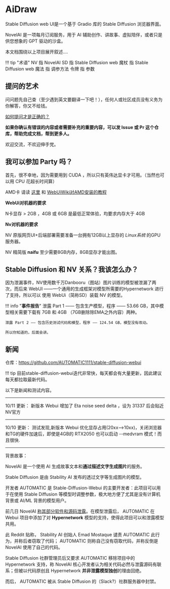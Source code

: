 # AiDraw

Stable Diffusion web UI是一个基于 Gradio 库的 Stable Diffusion 浏览器界面。

NovelAI 是一项每月订阅服务，用于 AI 辅助创作、讲故事、虚拟陪伴，或者只是供您想象的 GPT 驱动的沙盒。

本文档围绕以上项目展开叙述....


!!! tip "术语"
    NV 指 NovelAI
    SD 指 Stable Diffusion web 
    魔杖 指 Stable Diffusion web 
    魔法 指 调参方法
    令牌 指 参数

## 提问的艺术

问问题先自己查（至少遇到英文要翻译一下吧！），任何人或社区成员没有义务为你解答，你又不给钱。

[如何提问才是正确的？](https://github.com/ryanhanwu/How-To-Ask-Questions-The-Smart-Way/blob/main/README-zh_CN.md)

**如果你确认有错误的内容或者需要补充的重要内容，可以发 Issue 或 Pr 这个仓库，帮助完成文档，帮到更多人。**

欢迎交流，不欢迎伸手党。


## 我可以参加 Party 吗？

首先，很不幸地，因为需要用到 CUDA ，所以只有英伟达显卡才可用。（当然也可以用 CPU 花超长时间算）

AMD卡 请读 [这里](https://rentry.org/ayymd-stable-diffustion-v1_4-guide) 和 [WebUiWiki对AMD安装的教程](https://github.com/AUTOMATIC1111/stable-diffusion-webui/wiki/Install-and-Run-on-AMD-GPUs)

**WebUi对机器的要求**

N卡显存 > 2GB ，4GB 或 6GB 是最低正常体验，均要求内存大于 4GB

**Nv对机器的要求**

NV 原版网页UI+后端部署需要准备一台拥有12GB以上显存的 *Linux系统* 的GPU服务器。

NV 精简版 **naifu** 至少需要8GB内存，8GB显存才能出图。


## Stable Diffusion 和 NV 关系？我该怎么办？

因为泄漏事件，NV使用数千万Danbooru（图站）图片训练的模型被泄漏了两次，而后来 WebUI ——一个通用的生成框架对模型所需要的Hypernetwork 进行了支持，所以可以 使用 WebUi（简称SD）装载 NV 的模型。


!!! info "**事件报告**"
    泄露 Part 1 —— 包含生产模型，程序 —— 53.66 GB，其中模型相关需要下载有 7GB 和 4GB （7GB删除除EMA之外内容）两种。


    泄露 Part 2 —— 包含历史测试代码和模型，程序 —— 124.54 GB，模型没有改动。

    所以你知道的，后面会讲。



## 新闻

仓库：https://github.com/AUTOMATIC1111/stable-diffusion-webui

!!! tip
    目前stable-diffusion-webui迭代非常快，每天都会有大量更新，因此建议每天都拉取最新代码。

以下是新闻和测试内容。

-------

10/11 更新：
新版本 Webui 增加了 Eta noise seed delta ，设为 31337 后会贴近NV官方

-------

10/10 更新：
测试发现,新版本 Webui 优化显存占用(20xx—>10xx)，关闭浏览器和TG的硬件加速后，即使是4GB的  RTX2050 也可以启动 --medvram 模式！而且很快.


--------


背景故事：

NovelAI 是一个使用 AI 生成故事文本和**通过描述文字生成图片**的服务。

Stable Diffusion 是由 Stability AI 发布的透过文字等生成图片的模型。

开发者 AUTOMATIC 是 Stable-Diffusion-Webui 的主要开发者：此项目可以用于在使用 Stable Diffusion 等模型时调整参数，极大地方便了尤其是没有计算机背景或 AI/ML 背景的模型用户。


前几日 NovelAI [称其部分软件和源码泄露](https://old.reddit.com/r/NovelAi/comments/xydjc6/)。在模型泄露后， AUTOMATIC 在 Webui 项目中添加了对 **Hypernetwork** 模型的支持，使得此项目可以和泄露模型共用。

此 Reddit 贴称， Stability AI 创始人 Emad Mostaque 谴责 AUTOMATIC 此行为，并称后者窃取了代码； AUTOMATIC 则称自己没有窃取代码，并称反倒是 NovelAI 使用了自己的代码。

Stable Diffusion 社群管理员后又要求 AUTOMATIC 移除项目中的 Hypernetwork 支持，称 NovelAI 核心开发者认为相关代码必然与泄露源码有联系；但被以代码原创且 Hypernetwork **并非泄露模型独创**的理由回绝。
 
而后， AUTOMATIC 被从 Stable Diffusion 的（Slack?）社群服务器中封禁。